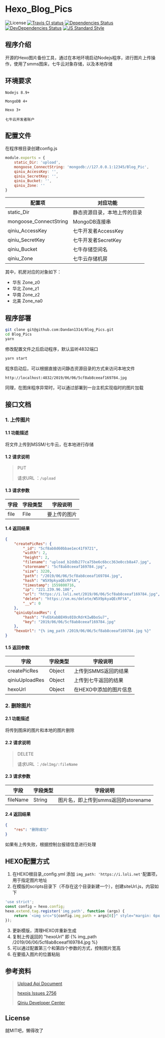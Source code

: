 # Hexo_Blog_Pics

![License](https://img.shields.io/github/license/trazyn/ieaseMusic.svg?style=flat-square)
[![Travis CI status](https://img.shields.io/travis/trazyn/ieaseMusic/dev.svg?style=flat-square)](https://travis-ci.org/trazyn/ieaseMusic/branches)
[![Dependencies Status](https://david-dm.org/trazyn/ieaseMusic/status.svg?style=flat-square)](https://david-dm.org/trazyn/ieaseMusic)
[![DevDependencies Status](https://david-dm.org/trazyn/ieaseMusic/dev-status.svg?style=flat-square)](https://david-dm.org/trazyn/ieaseMusic?type=dev)
[![JS Standard Style](https://img.shields.io/badge/code%20style-standard-brightgreen.svg?style=flat-square)](http://standardjs.com)

## 程序介绍
开源的Hexo图片备份工具，通过在本地环境启动Nodejs程序，进行图片上传操作，使用了smms图床，七牛云对象存储，以及本地存储

## 环境要求

`Nodejs 8.9+`

`MongoDB 4+`

`Hexo 3+`

`七牛云开发者账户`

## 配置文件
在程序根目录创建config.js

```js
module.exports = {
    static_Dir: 'upload',
    mongoose_ConnectString: 'mongodb://127.0.0.1:12345/Blog_Pic',
    qiniu_AccessKey: '',
    qiniu_SecretKey: '',
    qiniu_Bucket: '',
    qiniu_Zone: ''
}
```

配置项 | 对应功能
------ | ------
static_Dir | 静态资源目录，本地上传的目录
mongoose_ConnectString | MongoDB连接串
qiniu_AccessKey | 七牛开发者AccessKey
qiniu_SecretKey | 七牛开发者SecretKey
qiniu_Bucket | 七牛存储空间名
qiniu_Zone   | 七牛云存储机房

其中，机房对应的对象如下：
- 华东 Zone_z0
- 华北 Zone_z1
- 华南 Zone_z2
- 北美 Zone_na0

## 程序部署
```bash
git clone git@github.com:Dandan1314/Blog_Pics.git
cd Blog_Pics
yarn
```
修改配置文件之后启动程序，默认监听4832端口
```bash
yarn start
```
程序启动后，可以根据直接访问静态资源目录的方式来访问本地文件
```url
http://localhost:4832/2019/06/06/5cf8ab8ceeaf169784.jpg
```
同理，在图床程序异常时，可以通过部署到一台主机实现临时的图片加载

## 接口文档
### 1. 上传图片
#### 1.1 功能描述
将文件上传到MSSM/七牛云，在本地进行存储
#### 1.2 请求说明
> PUT
>
> 请求URL ：```/upload```

#### 1.3 请求参数
字段         |字段类型    |字段说明
------------|-----------|-----------
file    |File     |要上传的图片
#### 1.4 返回结果
```json  
{
    "createPicRes": {
        "_id": "5cf8ab8d60bbae1ec41f9721",
        "width": 2,
        "height": 2,
        "filename": "upload_b2ddb277ca75be6c6bcc363e0ccb8a47.jpg",
        "storename": "5cf8ab8ceeaf169784.jpg",
        "size": 3220,
        "path": "/2019/06/06/5cf8ab8ceeaf169784.jpg",
        "hash": "W5X9pkyaQEcRFtA",
        "timestamp": 1559800716,
        "ip": "221.239.96.186",
        "url": "https://i.loli.net/2019/06/06/5cf8ab8ceeaf169784.jpg",
        "delete": "https://sm.ms/delete/W5X9pkyaQEcRFtA",
        "__v": 0
    },
    "qiniuUploadRes": {
        "hash": "FvEbXabBEH9s0IOcRdrKIwBboSu7",
        "key": "2019/06/06/5cf8ab8ceeaf169784.jpg"
    },
    "hexoUrl": "{% img_path /2019/06/06/5cf8ab8ceeaf169784.jpg %}"
}
```
#### 1.5 返回参数
字段         |字段类型    |字段说明
------------|-----------|-----------
createPicRes      |Object     |上传到SMMS返回的结果
qiniuUploadRes        |Object        |上传到七牛返回的结果
hexoUrl    |Object | 在HEXO中添加的图片信息

### 2. 删除图片
#### 2.1 功能描述
将传到图床的图片和本地的图片删除
#### 2.2 请求说明
> DELETE
>
> 请求URL ：```/delImg/:fileName```

#### 2.3 请求参数
字段         |字段类型    |字段说明
------------|-----------|-----------
fileName    |String     |图片名，即上传到smms返回的storename
#### 2.4 返回结果
```json  
{
    "res": "删除成功"
}
```
如果有上传失败，根据控制台报错信息进行处理

## HEXO配置方式
1.  在HEXO根目录_config.yml 添加 ```img_path: 'https://i.loli.net'```配置项，用于指定图片地址
2. 在模版的scripts目录下（不存在这个目录新建一个），创建siteUrl.js，内容如下
```javascript
'use strict';
const config = hexo.config;
hexo.extend.tag.register('img_path', function (args) {
    return `<img src="${config.img_path + args[0]}" style="margin: 6px 0;width:${args[1] ? args[1]+'px' : "auto"};height:${args[2] ? args[2]+'px' : 'auto'}"/>`;
});
```
3. 更新模版，清理HEXO并重新生成
4. 复制上传返回的 "hexoUrl" 即 {% img_path /2019/06/06/5cf8ab8ceeaf169784.jpg %}
4. 可以通过配置第三个和第四个参数的方式，控制图片宽高
5. 在要插入图片的位置粘贴

## 参考资料
> [Upload Api Document](https://sm.ms/doc/)
>  
> [hexojs Issues 2756](https://github.com/hexojs/hexo/issues/2756)
>  
> [Qiniu Developer Center](https://developer.qiniu.com/kodo)

## License
就MIT吧，懒得改了